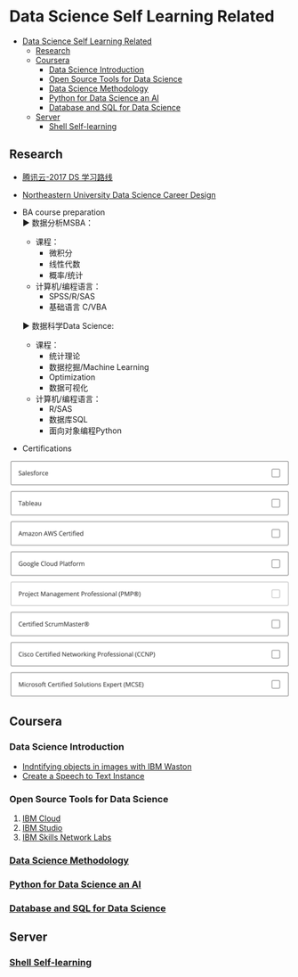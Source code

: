 # Data Science Self Learning Related

- [Data Science Self Learning Related](#data-science-self-learning-related)
  - [Research](#research)
  - [Coursera](#coursera)
    - [Data Science Introduction](#data-science-introduction)
    - [Open Source Tools for Data Science](#open-source-tools-for-data-science)
    - [Data Science Methodology](#data-science-methodology)
    - [Python for Data Science an AI](#python-for-data-science-an-ai)
    - [Database and SQL for Data Science](#database-and-sql-for-data-science)
  - [Server](#server)
    - [Shell Self-learning](#shell-self-learning)

## Research

* [腾讯云-2017 DS 学习路线](https://cloud.tencent.com/developer/article/1102892)
* [Northeastern University Data Science Career Design](https://careers.northeastern.edu/article/data-science/)
* BA course preparation  
    ▶ 数据分析MSBA：
    * 课程：
      * 微积分
      * 线性代数
      * 概率/统计
    * 计算机/编程语言：
      * SPSS/R/SAS
      * 基础语言 C/VBA

    ▶ 数据科学Data Science:
    * 课程：
        * 统计理论
        * 数据挖掘/Machine Learning
        * Optimization
        * 数据可视化
    * 计算机/编程语言：
      * R/SAS
      * 数据库SQL
      * 面向对象编程Python

* Certifications

![](res/截屏2020-01-03下午12.40.57.png)

## Coursera

### Data Science Introduction

* [Indntifying objects in images with IBM Waston](Coursera-DataScience/Identifying&#32;objects&#32;in&#32;images&#32;with&#32;IBM&#32;Waston.md)
* [Create a Speech to Text Instance](Coursera-DataScience/Create&#32;a&#32;Speech&#32;to&#32;Text&#32;Instance.md)

### Open Source Tools for Data Science

1. [IBM Cloud](https://cloud.ibm.com/)
2. [IBM Studio](https://cloud.ibm.com/)
3. [IBM Skills Network Labs](https://labs.cognitiveclass.ai/)

### [Data Science Methodology](Coursera-Data&#32;Science&#32;Methodology/Syllabus.md)

### [Python for Data Science an AI](Coursera-Python&#32;for&#32;Data&#32;Science&#32;and&#32;AI/Syllabus.md)

### [Database and SQL for Data Science](Coursera-Database&#32;and&#32;SQL&#32;for&#32;Data&#32;Science/Syllabus.md)

## Server

### [Shell Self-learning](Shell%20Learning/Shell%20Learning.md)